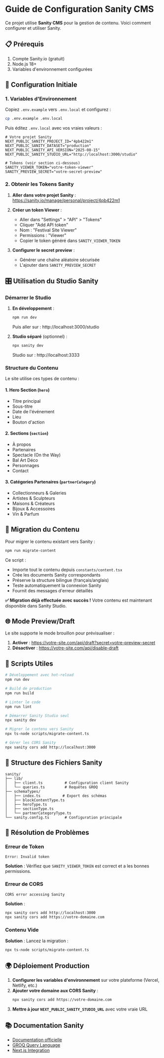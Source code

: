 # Guide de Configuration Sanity CMS

Ce projet utilise **Sanity CMS** pour la gestion de contenu. Voici comment configurer et utiliser Sanity.

## 📋 Prérequis

1. Compte Sanity.io (gratuit)
2. Node.js 18+
3. Variables d'environnement configurées

## 🚀 Configuration Initiale

### 1. Variables d'Environnement

Copiez `.env.example` vers `.env.local` et configurez :

```bash
cp .env.example .env.local
```

Puis éditez `.env.local` avec vos vraies valeurs :

```env
# Votre projet Sanity
NEXT_PUBLIC_SANITY_PROJECT_ID="4pb422m1"
NEXT_PUBLIC_SANITY_DATASET="production"
NEXT_PUBLIC_SANITY_API_VERSION="2025-08-15"
NEXT_PUBLIC_SANITY_STUDIO_URL="http://localhost:3000/studio"

# Tokens (voir section ci-dessous)
SANITY_VIEWER_TOKEN="votre-token-viewer"
SANITY_PREVIEW_SECRET="votre-secret-preview"
```

### 2. Obtenir les Tokens Sanity

1. **Aller dans votre projet Sanity** : https://sanity.io/manage/personal/project/4pb422m1
2. **Créer un token Viewer** :
   - Aller dans "Settings" > "API" > "Tokens"
   - Cliquer "Add API token"
   - Nom : "Festival Site Viewer"
   - Permissions : "Viewer"
   - Copier le token généré dans `SANITY_VIEWER_TOKEN`

3. **Configurer le secret preview** :
   - Générer une chaîne aléatoire sécurisée
   - L'ajouter dans `SANITY_PREVIEW_SECRET`

## 🎛️ Utilisation du Studio Sanity

### Démarrer le Studio

1. **En développement** :
   ```bash
   npm run dev
   ```
   Puis aller sur : http://localhost:3000/studio

2. **Studio séparé** (optionnel) :
   ```bash
   npx sanity dev
   ```
   Studio sur : http://localhost:3333

### Structure du Contenu

Le site utilise ces types de contenu :

#### 1. **Hero Section** (`hero`)
- Titre principal
- Sous-titre
- Date de l'événement  
- Lieu
- Bouton d'action

#### 2. **Sections** (`section`)
- À propos
- Partenaires
- Spectacle (On the Way)
- Bal Art Déco
- Personnages
- Contact

#### 3. **Catégories Partenaires** (`partnerCategory`)
- Collectionneurs & Galeries
- Artistes & Sculpteurs
- Maisons & Créateurs
- Bijoux & Accessoires
- Vin & Parfum

## 📝 Migration du Contenu

Pour migrer le contenu existant vers Sanity :

```bash
npm run migrate-content
```

Ce script :
- Importe tout le contenu depuis `constants/content.tsx`
- Crée les documents Sanity correspondants
- Préserve la structure bilingue (français/anglais)
- Teste automatiquement la connexion Sanity
- Fournit des messages d'erreur détaillés

**✅ Migration déjà effectuée avec succès !** Votre contenu est maintenant disponible dans Sanity Studio.

## 🌐 Mode Preview/Draft

Le site supporte le mode brouillon pour prévisualiser :

1. **Activer** : https://votre-site.com/api/draft?secret=votre-preview-secret
2. **Désactiver** : https://votre-site.com/api/disable-draft

## 🔧 Scripts Utiles

```bash
# Développement avec hot-reload
npm run dev

# Build de production
npm run build

# Linter le code
npm run lint

# Démarrer Sanity Studio seul
npx sanity dev

# Migrer le contenu vers Sanity
npx ts-node scripts/migrate-content.ts

# Gérer les CORS Sanity
npx sanity cors add http://localhost:3000
```

## 📁 Structure des Fichiers Sanity

```
sanity/
├── lib/
│   ├── client.ts          # Configuration client Sanity
│   └── queries.ts         # Requêtes GROQ
├── schemaTypes/
│   ├── index.ts          # Export des schémas
│   ├── blockContentType.ts
│   ├── heroType.ts
│   ├── sectionType.ts
│   └── partnerCategoryType.ts
└── sanity.config.ts       # Configuration principale
```

## 🚨 Résolution de Problèmes

### Erreur de Token
```
Error: Invalid token
```
**Solution** : Vérifiez que `SANITY_VIEWER_TOKEN` est correct et a les bonnes permissions.

### Erreur de CORS
```
CORS error accessing Sanity
```
**Solution** :
```bash
npx sanity cors add http://localhost:3000
npx sanity cors add https://votre-domaine.com
```

### Contenu Vide
**Solution** : Lancez la migration :
```bash
npx ts-node scripts/migrate-content.ts
```

## 🌍 Déploiement Production

1. **Configurer les variables d'environnement** sur votre plateforme (Vercel, Netlify, etc.)
2. **Ajouter votre domaine aux CORS Sanity** :
   ```bash
   npx sanity cors add https://votre-domaine.com
   ```
3. **Mettre à jour `NEXT_PUBLIC_SANITY_STUDIO_URL`** avec votre vraie URL

## 📚 Documentation Sanity

- [Documentation officielle](https://www.sanity.io/docs)
- [GROQ Query Language](https://www.sanity.io/docs/groq)
- [Next.js Integration](https://www.sanity.io/docs/nextjs)